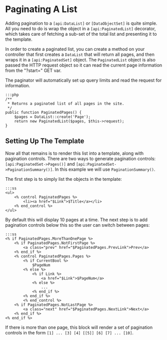 # Paginating A List

Adding pagination to a `[api:DataList]` or `[DataObjectSet]` is quite simple. All
you need to do is wrap the object in a `[api:PaginatedList]` decorator, which takes
care of fetching a sub-set of the total list and presenting it to the template.

In order to create a paginated list, you can create a method on your controller
that first creates a `DataList` that will return all pages, and then wraps it
in a `[api:PaginatedSet]` object. The `PaginatedList` object is also passed the
HTTP request object so it can read the current page information from the
"?start=" GET var.

The paginator will automatically set up query limits and read the request for
information.

	:::php
	/**
	 * Returns a paginated list of all pages in the site.
	 */
	public function PaginatedPages() {
		$pages = DataList::create('Page');
		return new PaginatedList($pages, $this->request);
	}

## Setting Up The Template

Now all that remains is to render this list into a template, along with pagination
controls. There are two ways to generate pagination controls:
`[api:PaginatedSet->Pages()]` and `[api:PaginatedSet->PaginationSummary()]`. In
this example we will use `PaginationSummary()`.

The first step is to simply list the objects in the template:

	:::ss
	<ul>
		<% control PaginatedPages %>
			<li><a href="$Link">$Title</a></li>
		<% end_control %>
	</ul>

By default this will display 10 pages at a time. The next step is to add pagination
controls below this so the user can switch between pages:

	:::ss
	<% if PaginatedPages.MoreThanOnePage %>
		<% if PaginatedPages.NotFirstPage %>
			<a class="prev" href="$PaginatedPages.PrevLink">Prev</a>
		<% end_if %>
		<% control PaginatedPages.Pages %>
			<% if CurrentBool %>
				$PageNum
			<% else %>
				<% if Link %>
					<a href="$Link">$PageNum</a>
				<% else %>
					...
				<% end_if %>
			<% end_if %>
			<% end_control %>
		<% if PaginatedPages.NotLastPage %>
			<a class="next" href="$PaginatedPages.NextLink">Next</a>
		<% end_if %>
	<% end_if %>

If there is more than one page, this block will render a set of pagination
controls in the form `[1] ... [3] [4] [[5]] [6] [7] ... [10]`.